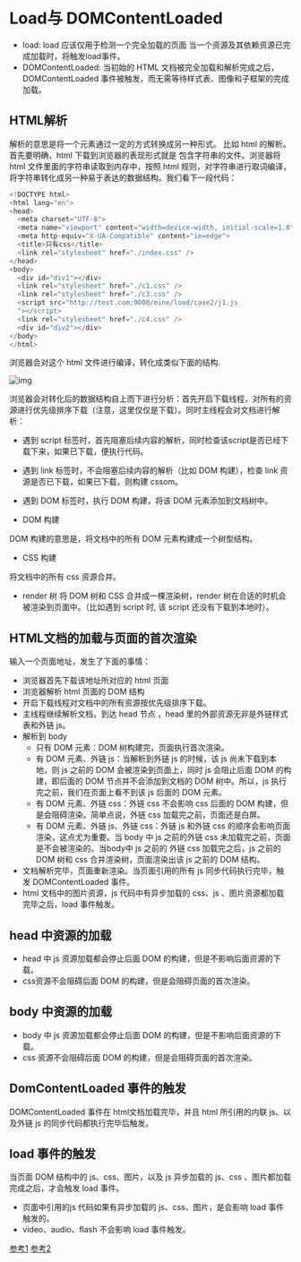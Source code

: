 # Load与 DOMContentLoaded

- load: load 应该仅用于检测一个完全加载的页面 当一个资源及其依赖资源已完成加载时，将触发load事件。
- DOMContentLoaded: 当初始的 HTML 文档被完全加载和解析完成之后，DOMContentLoaded 事件被触发，而无需等待样式表、图像和子框架的完成加载。

## HTML解析

解析的意思是将一个元素通过一定的方式转换成另一种形式。 比如 html 的解析。首先要明确，html 下载到浏览器的表现形式就是 包含字符串的文件。浏览器将 html 文件里面的字符串读取到内存中，按照 html 规则，对字符串进行取词编译，将字符串转化成另一种易于表达的数据结构。我们看下一段代码：

```js
<!DOCTYPE html>
<html lang="en">
<head>
  <meta charset="UTF-8">
  <meta name="viewport" content="width=device-width, initial-scale=1.0">
  <meta http-equiv="X-UA-Compatible" content="ie=edge">
  <title>只有css</title>
  <link rel="stylesheet" href="./index.css" />
</head>
<body>
  <div id="div1"></div>
  <link rel="stylesheet" href="./c1.css" />
  <link rel="stylesheet" href="./c3.css" />
  <script src="http://test.com:9000/mine/load/case2/j1.js
  "></script>
  <link rel="stylesheet" href="./c4.css" />
  <div id="div2"></div>
</body>
</html>
```

浏览器会对这个 html 文件进行编译，转化成类似下面的结构.

![img](https://gitee.com/PENG_YUE/myImg/raw/master/uPic/mowrg2.png)

浏览器会对转化后的数据结构自上而下进行分析：首先开启下载线程，对所有的资源进行优先级排序下载（注意，这里仅仅是下载）。同时主线程会对文档进行解析：

- 遇到 script 标签时，首先阻塞后续内容的解析，同时检查该script是否已经下载下来，如果已下载，便执行代码。
- 遇到 link 标签时，不会阻塞后续内容的解析（比如 DOM 构建），检查 link 资源是否已下载，如果已下载，则构建 cssom。
- 遇到 DOM 标签时，执行 DOM 构建，将该 DOM 元素添加到文档树中。

- DOM 构建

DOM 构建的意思是，将文档中的所有 DOM 元素构建成一个树型结构。

- CSS 构建

将文档中的所有 css 资源合并。

- render 树
将 DOM 树和 CSS 合并成一棵渲染树，render 树在合适的时机会被渲染到页面中。（比如遇到 script 时, 该 script 还没有下载到本地时）。

## HTML文档的加载与页面的首次渲染

输入一个页面地址，发生了下面的事情：

- 浏览器首先下载该地址所对应的 html 页面
- 浏览器解析 html 页面的 DOM 结构
- 开启下载线程对文档中的所有资源按优先级排序下载。
- 主线程继续解析文档，到达 head 节点 ，head 里的外部资源无非是外链样式表和外链 js。
- 解析到 body
  - 只有 DOM 元素：DOM 树构建完，页面执行首次渲染。
  - 有 DOM 元素、外链 js：当解析到外链 js 的时候，该 js 尚未下载到本地，则 js 之前的 DOM 会被渲染到页面上，同时 js 会阻止后面 DOM 的构建，即后面的 DOM 节点并不会添加到文档的 DOM 树中。所以，js 执行完之前，我们在页面上看不到该 js 后面的 DOM 元素。
  - 有 DOM 元素、外链 css：外链 css 不会影响 css 后面的 DOM 构建，但是会阻碍渲染。简单点说，外链 css 加载完之前，页面还是白屏。
  - 有 DOM 元素、外链 js、外链 css：外链 js 和外链 css 的顺序会影响页面渲染，这点尤为重要。当 body 中 js 之前的外链 css 未加载完之前，页面是不会被渲染的。当body中 js 之前的 外链 css 加载完之后，js 之前的 DOM 树和 css 合并渲染树，页面渲染出该 js 之前的 DOM 结构。
- 文档解析完毕，页面重新渲染。当页面引用的所有 js 同步代码执行完毕，触发 DOMContentLoaded 事件。
- html 文档中的图片资源，js 代码中有异步加载的 css、js 、图片资源都加载完毕之后，load 事件触发。

## head 中资源的加载

- head 中 js 资源加载都会停止后面 DOM 的构建，但是不影响后面资源的下载。
- css资源不会阻碍后面 DOM 的构建，但是会阻碍页面的首次渲染。

## body 中资源的加载

- body 中 js 资源加载都会停止后面 DOM 的构建，但是不影响后面资源的下载。
- css 资源不会阻碍后面 DOM 的构建，但是会阻碍页面的首次渲染。

## DomContentLoaded 事件的触发

DOMContentLoaded 事件在 html文档加载完毕，并且 html 所引用的内联 js、以及外链 js 的同步代码都执行完毕后触发。

## load 事件的触发

当页面 DOM 结构中的 js、css、图片，以及 js 异步加载的 js、css 、图片都加载完成之后，才会触发 load 事件。

- 页面中引用的js 代码如果有异步加载的 js、css、图片，是会影响 load 事件触发的。
- video、audio、flash 不会影响 load 事件触发。

[参考1](https://juejin.cn/post/6844903623583891469)
[参考2](https://juejin.cn/post/6844903504025223176)
